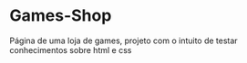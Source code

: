# Games-Shop
Página de uma loja de games, projeto com o intuito de testar conhecimentos sobre html e css
